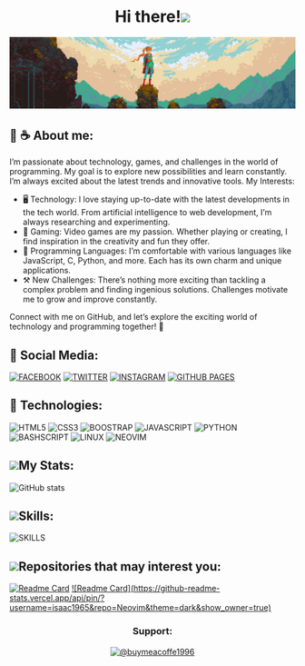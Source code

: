  <h1 align="center">Hi there!<img src="https://media.giphy.com/media/3ohhwExYXg3q8oC26Q/giphy.gif" width=50></img></h1>

![banner](assets/img3.png)

<!--[![Typing SVG](https://readme-typing-svg.demolab.com?font=Fira+Code&size=90&pause=1000&color=77F724&random=false&width=1900&height=520&lines=Hello+again%2C+I'm++Isaac++front-end;and+I+like+the+world+of+programming;Without+further+ado+let's+begin...)](https://git.io/typing-svg)-->
 
 <h2 >🍪 ☕ About me: </h2>

I’m passionate about technology, games, and challenges in the world of programming. My goal is to explore new possibilities and learn constantly. I’m always excited about the latest trends and innovative tools. My Interests:
* 🖥️ Technology: I love staying up-to-date with the latest developments in the tech world. From artificial intelligence to web development, I’m always researching and experimenting. 
* 👾 Gaming: Video games are my passion. Whether playing or creating, I find inspiration in the creativity and fun they offer.
* 🧠 Programming Languages: I’m comfortable with various languages like JavaScript, C, Python, and more. Each has its own charm and unique applications. 
* ⚒️ New Challenges: There’s nothing more exciting than tackling a complex problem and finding ingenious solutions. Challenges motivate me to grow and improve constantly.

Connect with me on GitHub, and let’s explore the exciting world of technology and programming together! 🚀

<h2>📌 Social Media:</h2>

[![FACEBOOK](https://img.shields.io/badge/FACEBOOK---?style=for-the-badge&logo=facebook&logoColor=white&color=blue)](https://www.facebook.com/isaac.maldonado.921/)
[![TWITTER](https://img.shields.io/badge/%40ISAACMALDONAD21---?style=for-the-badge&logo=x&logoColor=white&color=black)](https://twitter.com/isaacmaldonad21)
[![INSTAGRAM](https://img.shields.io/badge/INSTAGRAM---?style=for-the-badge&logo=instagram&logoColor=white&color=%23f14c55)](https://instagram.com/isaacmaldonado1996/)
[![GITHUB PAGES](https://img.shields.io/badge/PAGES---?style=for-the-badge&logo=github&logoColor=white&label=GITHUB&labelColor=gray&color=black)](https://isaac1965.github.io/)


<h2>📌 Technologies:</h2> 


![HTML5](https://img.shields.io/badge/html5---?style=for-the-badge&logo=html5&logoColor=white&color=orange) 
![CSS3](https://img.shields.io/badge/CSS3---?style=for-the-badge&logo=css3&logoColor=white&color=%20%232a0ecc%20)
![BOOSTRAP  ](https://img.shields.io/badge/BOOTSTRAP---?style=for-the-badge&logo=bootstrap&logoColor=white&color=%237a10f7)
![JAVASCRIPT](https://img.shields.io/badge/javascprit-black?style=for-the-badge&logo=javascript&logoColor=yellow)
![PYTHON](https://img.shields.io/badge/PYTHON---?style=for-the-badge&logo=python&logoColor=yellow&color=%20%23054b82)
![BASHSCRIPT](https://img.shields.io/badge/bashscript---?style=for-the-badge&logo=gnu%20bash&logoColor=white&color=black)
![LINUX](https://img.shields.io/badge/LINUX---?style=for-the-badge&logo=gnu&logoColor=white&color=gray)
![NEOVIM](https://img.shields.io/badge/NEOVIM---?style=for-the-badge&logo=neovim&logoColor=white&color=%20%23298926)


<h2><img src="https://media.giphy.com/media/3o7btLYqcZhUb2GP16/giphy.gif" width=50></img>My Stats: </h2>

![GitHub stats](https://github-readme-stats.vercel.app/api?username=isaac1965&show_icons=true&theme=dark&rank_icon=github) 
  

<h2><img src="https://media.giphy.com/media/l46CBW3gBjDxj2Skg/giphy.gif" width=50></img>Skills: </h2>


![SKILLS](https://github-readme-stats.vercel.app/api/top-langs/?username=isaac1965&hide_progress=true&theme=dark)

<h2><img src="https://media.giphy.com/media/xUA7bcJspBQvTfOne0/giphy.gif" width=50></img>Repositories that may interest you: </h2>


[![Readme Card](https://github-readme-stats.vercel.app/api/pin/?username=isaac1965&repo=vim-improved&theme=dark&show_owner=true)](https://github.com/isaac1965/vim-improved) [![Readme Card](https://github-readme-stats.vercel.app/api/pin/?   username=isaac1965&repo=Neovim&theme=dark&show_owner=true)](https://github.com/isaac1965/Neovim)

<h3 align="center">Support:</h3>
<p align="center">
  <a href="https://paypal.me/buymeacoffe1996?country.x=VE&locale.x=es_XC"><img align="center" src="https://cdn.buymeacoffee.com/buttons/v2/default-yellow.png" height="50" width="210" alt="@buymeacoffe1996"/></a
</p>
